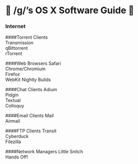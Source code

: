 #  /g/’s OS X Software Guide  

### Internet  


####Torrent Clients  
Transmission  
qBittorrent  
rTorrent  

####Web Browsers
Safari  
Chrome/Chromium  
Firefox  
WebKit Nightly Builds  

####Chat Clients
Adium  
Pidgin  
Textual  
Colloquy  

####Email Clients
Mail  
Airmail  

####FTP Clients
Transit  
Cyberduck  
Filezilla  

####Network Managers
Little Snitch  
Hands Off!   